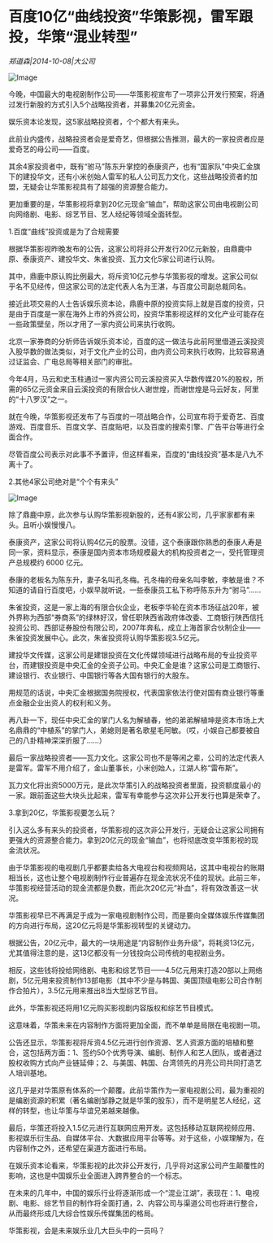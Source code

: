 # 百度10亿“曲线投资”华策影视，雷军跟投，华策“混业转型”

*郑道森|2014-10-08|大公司*

![Image](http://p2.pstatp.com/large/pgc-image/1521174556380df716a04e7)

今晚，中国最大的电视剧制作公司——华策影视宣布了一项非公开发行预案，将通过发行新股的方式引入5个战略投资者，并募集20亿元资金。

娱乐资本论发现，这5家战略投资者，个个都大有来头。

此前业内盛传，战略投资者会是爱奇艺，但根据公告推测，最大的一家投资者应是爱奇艺的母公司——百度。

其余4家投资者中，既有“驸马”陈东升掌控的泰康资产，也有“国家队”中央汇金旗下的建投华文，还有小米创始人雷军的私人公司瓦力文化，这些战略投资者的加盟，无疑会让华策影视具有了超强的资源整合能力。

更加重要的是，华策影视将拿到20亿元现金“输血”，帮助这家公司由电视剧公司向网络剧、电影、综艺节目、艺人经纪等领域全面转型。

1.百度“曲线”投资或是为了合规需要

根据华策影视昨晚发布的公告，这家公司将非公开发行20亿元新股，由鼎鹿中原、泰康资产、建投华文、朱雀投资、瓦力文化5家公司进行认购。

其中，鼎鹿中原认购比例最大，将斥资10亿元参与华策影视的增发。这家公司似乎名不见经传，但这家公司的法定代表人名为王湛，与百度公司副总裁同名。

接近此项交易的人士告诉娱乐资本论，鼎鹿中原的投资实际上就是百度的投资，只是由于百度是一家在海外上市的外资公司，投资华策影视这样的文化产业可能存在一些政策壁垒，所以才用了一家内资公司来执行收购。

北京一家券商的分析师告诉娱乐资本论，百度的这一做法与此前阿里借道云溪投资入股华数的做法类似，对于文化产业的公司，由内资公司来执行收购，比较容易通过证监会、广电总局等相关部门的审批。

今年4月，马云和史玉柱通过一家内资公司云溪投资买入华数传媒20%的股权，所需的65亿元资金来自云溪投资的有限合伙人谢世煌，而谢世煌是马云好友，阿里的“十八罗汉”之一。

就在今晚，华策影视还发布了与百度的一项战略合作，公司宣布将于爱奇艺、百度游戏、百度音乐、百度文学、百度贴吧，以及百度的搜索引擎、广告平台等进行全面合作。

尽管百度公司表示对此事不予置评，但这样看来，百度的“曲线投资”基本是八九不离十了。

2.其他4家公司绝对是“个个有来头”

![Image](http://p2.pstatp.com/large/pgc-image/1521174556344469bd6848b)

除了鼎鹿中原，此次参与认购华策影视新股的，还有4家公司，几乎家家都有来头。且听小娱慢慢八。

泰康资产，这家公司将认购4亿元的股票。没错，这个泰康跟你熟悉的泰康人寿是同一家，资料显示，泰康是国内资本市场规模最大的机构投资者之一，受托管理资产总规模约 6000 亿元。

泰康的老板名为陈东升，妻子名叫孔冬梅。孔冬梅的母亲名叫李敏，李敏是谁？不知道的请自行百度吧，小娱早就听说，一些泰康员工私下称呼陈东升为“驸马”……

朱雀投资，这是一家上海的有限合伙企业，老板李华轮在资本市场征战20年，被外界称为西部“券商系”的绿林好汉，曾任职陕西省政府体改委、工商银行陕西信托投资公司、西部证券股份有限公司，2007年奔私，成立上海首家合伙制企业――朱雀投资发展中心。此次，朱雀投资将认购华策影视3.5亿元。

建投华文传媒，这家公司是建银投资在文化传媒领域进行战略布局的专业投资平台，而建银投资是中央汇金的全资子公司。中央汇金是谁？这家公司是工商银行、建设银行、农业银行、中国银行等各大国有银行的大股东。

用规范的话说，中央汇金根据国务院授权，代表国家依法行使对国有商业银行等重点金融企业出资人的权利和义务。

再八卦一下，现任中央汇金的掌门人名为解植春，他的弟弟解植坤是资本市场上大名鼎鼎的“中植系”的掌门人，弟媳则是著名歌星毛阿敏。（哎，小娱自己都要被自己的八卦精神深深折服了……）

最后一家战略投资者——瓦力文化。这家公司也不是等闲之辈，公司的法定代表人是雷军。雷军不用介绍了，金山董事长，小米创始人，江湖人称“雷布斯”。

瓦力文化将出资5000万元，是此次华策引入的战略投资者里面，投资额度最小的一家。跟前面这些大块头比起来，雷军有幸能参与这次非公开发行也算是荣幸了。

3.拿到20亿，华策影视要怎么玩？

引入这么多有来头的投资者，华策影视的这次非公开发行，无疑会让这家公司拥有更强大的资源整合能力。拿到20亿元的现金“输血”，也将彻底改变华策影视的现金流状况。

由于华策影视的电视剧几乎都要卖给各大电视台和视频网站，这其中电视台的账期相当长，这也让整个电视剧制作行业普遍存在现金流状况不佳的现状。此前三年，华策影视经营活动的现金流都是负数，而此次20亿元“补血”，将有效改善这一状况。

华策影视早已不再满足于成为一家电视剧制作公司，而是要向全媒体娱乐传媒集团的方向进行布局，这20亿元将是华策影视转型的关键动力。

根据公告，20亿元中，最大的一块用途是“内容制作业务升级”，将耗资13亿元，尤其值得注意的是，这13亿都没有一分钱投向公司传统的电视剧业务。

相反，这些钱将投给网络剧、电影和综艺节目——4.5亿元用来打造20部以上网络剧，5亿元用来投资制作13部电影（其中不少是与韩国、美国顶级电影公司合作制作合拍片），3.5亿元用来推出8当大型综艺节目。

此外，华策影视还将用1亿元购买影视剧内容版权和综艺节目模式。

这意味着，华策未来在内容制作方面将更加全面，而不单单是局限在电视剧一项。

公告还显示，华策影视将斥资4.5亿元进行创作资源、艺人资源方面的培植和整合，这包括两方面：1、签约50个优秀导演、编剧、制作人和艺人团队，或者通过股权收购方式向产业链延伸；2、与美国、韩国、台湾领先的月亮公司共同打造艺人培训基地。

这几乎是对华策原有体系的一个颠覆。此前华策作为一家电视剧公司，最为重视的是编剧资源的积累（著名编剧邹静之就是华策的股东），而不是明星艺人经纪，这样的转型，也让华策与华谊兄弟越来越像。

最后，华策还将投入1.5亿元进行互联网应用开发。这包括移动互联网视频应用、影视娱乐衍生品、自媒体平台、大数据应用平台等等。对于这些，小娱理解为，在内容制作之外，还希望在渠道方面进行布局。

在娱乐资本论看来，华策影视的此次非公开发行，几乎将对这家公司产生颠覆性的影响，这也是中国娱乐业全面进入跨界整合的一个标志。

在未来的几年中，中国的娱乐行业将逐渐形成一个“混业江湖”，表现在：1、电视剧、电影、综艺节目的制作将全面打通，2、内容公司与渠道公司也将进行整合，从而最终形成几大综合性娱乐传媒集团的格局。

华策影视，会是未来娱乐业几大巨头中的一员吗？

